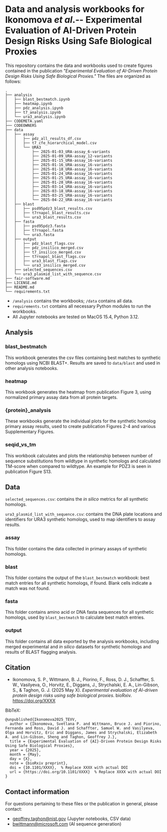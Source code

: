 # Data and analysis workbooks for Ikonomova *et al*.-- Experimental Evaluation of AI-Driven Protein Design Risks Using Safe Biological Proxies

This repository contains the data and workbooks used to create figures contained in the publication *"Experimental Evaluation of AI-Driven Protein Design Risks Using Safe Biological Proxies."*
The files are organized as follows:
```
.
├── analysis
│   ├── blast_bestmatch.ipynb
│   ├── heatmap.ipynb
│   ├── pdz_analysis.ipynb
│   ├── t7_analysis.ipynb
│   └── ura3_analysis.ipynb
├── CODEMETA.yaml
├── CODEOWNERS
├── data
│   ├── assay
│   │   ├── pdz_all_results_df.csv
│   │   ├── t7_cfe_hierarchical_model.csv
│   │   └── URA3
│   │       ├── 2025-01-03_URA-assay_6-variants
│   │       ├── 2025-01-09_URA-assay_12-variants
│   │       ├── 2025-01-15_URA-assay_16-variants
│   │       ├── 2025-01-16_URA-assay_16-variants
│   │       ├── 2025-01-18_URA-assay_16-variants
│   │       ├── 2025-01-24_URA-assay_16-variants
│   │       ├── 2025-01-25_URA-assay_16-variants
│   │       ├── 2025-01-28_URA-assay_16-variants
│   │       ├── 2025-03-14_URA-assay_16-variants
│   │       ├── 2025-03-18_URA-assay_16-variants
│   │       ├── 2025-03-25_URA-assay_16-variants
│   │       └── 2025-04-22_URA-assay_16-variants
│   ├── blast
│   │   ├── psd95pdz3_blast_results.csv
│   │   ├── t7rnapol_blast_results.csv
│   │   └── ura3_blast_results.csv
│   ├── fasta
│   │   ├── psd95pdz3.fasta
│   │   ├── t7rnapol.fasta
│   │   └── ura3.fasta
│   ├── output
│   │   ├── pdz_blast_flags.csv
│   │   ├── pdz_insilico_merged.csv
│   │   ├── t7_insilico_merged.csv
│   │   ├── t7rnapol_blast_flags.csv
│   │   ├── ura3_blast_flags.csv
│   │   └── ura3_insilico_merged.csv
│   ├── selected_sequences.csv
│   └── ura3_plasmid_list_with_sequence.csv
├── fair-software.md
├── LICENSE.md
├── README.md
└── requirements.txt
```

- `/analysis` contains the workbooks; `/data` contains all data.
- `requirements.txt` contains all necessary Python modules to run the workbooks.
- All Jupyter notebooks are tested on MacOS 15.4, Python 3.12.

## Analysis
### blast_bestmatch
This workbook generates the csv files containing best matches to synthetic homologs using NCBI BLAST+. Results are saved to `data/blast` and used in other analysis notebooks.

### heatmap
This workbook generates the heatmap from publication Figure 3, using normalized primary assay data from all protein targets.

### {protein}_analysis
These workbooks generate the individual plots for the synthetic homolog primary assay results, used to create publication Figures 2-4 and various Supplementary Figures.

### seqid_vs_tm
This workbook calculates and plots the relationship between number of sequence substitutions from wildtype in synthetic homologs and calculated TM-score when compared to wildtype. An example for PDZ3 is seen in publication Figure S13.

## Data
`selected_sequences.csv`: contains the *in silico* metrics for all synthetic homologs.

`ura3_plasmid_list_with_sequence.csv`: contains the DNA plate locations and identifiers for URA3 synthetic homologs, used to map identifiers to assay results.
### assay
This folder contains the data collected in primary assays of synthetic homologs.
### blast
This folder contains the output of the `blast_bestmatch` workbook: best match entries for all synthetic homologs, if found. Blank cells indicate a match was not found.
### fasta
This folder contains amino acid or DNA fasta sequences for all synthetic homologs, used by `blast_bestmatch` to calculate best match entries.
### output
This folder contains all data exported by the analysis workbooks, including merged experimental and *in silico* datasets for synthetic homologs and results of BLAST flagging analysis.

## Citation
- Ikonomova, S. P., Wittmann, B. J., Piorino, F., Ross, D. J., Schaffter, S. W., Vasilyeva, O., Horvitz, E., Diggans, J., Strychalski, E. A., Lin-Gibson, S., & Taghon, G. J. (2025 May X). *Experimental evaluation of AI-driven protein design risks using safe biological proxies*. bioRxiv. https://doi.org/XXXX

BibTeX:
```
@unpublished{Ikonomova2025_TEVV,
  author = {Ikonomova, Svetlana P. and Wittmann, Bruce J. and Piorino, Fernanda and Ross, David J. and Schaffter, Samuel W. and Vasilyeva, Olga and Horvitz, Eric and Diggans, James and Strychalski, Elizabeth A. and Lin-Gibson, Sheng and Taghon, Geoffrey J.},
  title = {Experimental Evaluation of {AI}-Driven Protein Design Risks Using Safe Biological Proxies},
  year = {2025},
  month = {May},
  day = {X},
  note = {bioRxiv preprint},
  doi = {10.1101/XXXX},  % Replace XXXX with actual DOI
  url = {https://doi.org/10.1101/XXXX}  % Replace XXXX with actual DOI
}
```

## Contact information
For questions pertaining to these files or the publication in general, please contact:

- geoffrey.taghon@nist.gov (Jupyter notebooks, CSV data)
- bwittmann@microsoft.com (AI sequence generation)
